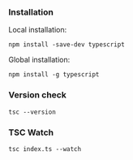 ### Installation

Local installation:
```node
npm install -save-dev typescript
```

Global installation:
```node 
npm install -g typescript
```


### Version check
```node 
tsc --version
```


### TSC Watch
```node
tsc index.ts --watch
```

